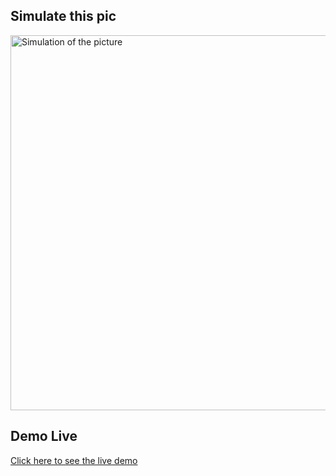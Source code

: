 ## Simulate this pic

<img src="https://drive.google.com/uc?id=1ZCJSgcuXH_nUX6YLeBy_T3TYB44KKP6R" alt="Simulation of the picture" width="600">

## Demo Live

[Click here to see the live demo](https://sara3saeed.github.io/Exam-CSS/)
